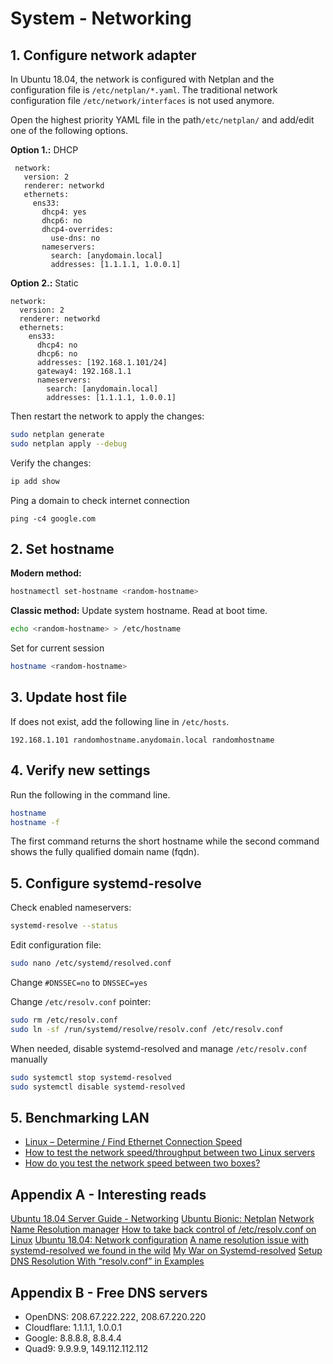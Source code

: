 # System - Networking

## 1. Configure network adapter
In Ubuntu 18.04, the network is configured with Netplan and the configuration file is `/etc/netplan/*.yaml`. The traditional network configuration file `/etc/network/interfaces` is not used anymore.

Open the highest priority YAML file in the path`/etc/netplan/` and add/edit one of the following options.

**Option 1.:** DHCP
```
 network:
   version: 2
   renderer: networkd
   ethernets:
     ens33:
       dhcp4: yes
       dhcp6: no
       dhcp4-overrides:
         use-dns: no
       nameservers:
         search: [anydomain.local]
         addresses: [1.1.1.1, 1.0.0.1]
```
**Option 2.:** Static
```
network:
  version: 2
  renderer: networkd
  ethernets:
    ens33:
      dhcp4: no
      dhcp6: no
      addresses: [192.168.1.101/24]
      gateway4: 192.168.1.1
      nameservers:
        search: [anydomain.local]
        addresses: [1.1.1.1, 1.0.0.1]
```
Then restart the network to apply the changes:
```bash
sudo netplan generate
sudo netplan apply --debug
```
Verify the changes:
```bash
ip add show
```
Ping a domain to check internet connection
```
ping -c4 google.com
```

## 2. Set hostname
**Modern method:**
```bash
hostnamectl set-hostname <random-hostname>
```
**Classic method:**
Update system hostname. Read at boot time.
```bash
echo <random-hostname> > /etc/hostname
```
Set for current session
```bash
hostname <random-hostname>
```

## 3.  Update host file
If does not exist, add the following line in `/etc/hosts`.
```
192.168.1.101 randomhostname.anydomain.local randomhostname
```

## 4. Verify new settings
Run the following in the command line.
```bash
hostname
hostname -f
```
The first command returns the short hostname while the second command shows the fully qualified domain name (fqdn).

## 5. Configure systemd-resolve
Check enabled nameservers:
```bash
systemd-resolve --status
```
Edit configuration file:
```bash
sudo nano /etc/systemd/resolved.conf
```
Change 
`#DNSSEC=no` to `DNSSEC=yes`

Change `/etc/resolv.conf` pointer:
```bash
sudo rm /etc/resolv.conf
sudo ln -sf /run/systemd/resolve/resolv.conf /etc/resolv.conf
```
When needed, disable systemd-resolved and manage `/etc/resolv.conf` manually
```bash
sudo systemctl stop systemd-resolved
sudo systemctl disable systemd-resolved
```

## 5. Benchmarking LAN
- [Linux – Determine / Find Ethernet Connection Speed](https://www.cyberciti.biz/faq/howto-determine-ethernet-connection-speed/)  
- [How to test the network speed/throughput between two Linux servers](https://www.cyberciti.biz/faq/how-to-test-the-network-speedthroughput-between-two-linux-servers/)  
- [How do you test the network speed between two boxes?](https://askubuntu.com/questions/7976/how-do-you-test-the-network-speed-between-two-boxes)  

## Appendix A - Interesting reads
[Ubuntu 18.04 Server Guide - Networking](https://help.ubuntu.com/lts/serverguide/networking.html.en) 
[Ubuntu Bionic: Netplan](https://blog.ubuntu.com/2017/12/01/ubuntu-bionic-netplan)
[Network Name Resolution manager](https://www.freedesktop.org/software/systemd/man/systemd-resolved.service.html#/etc/resolv.conf)
[How to take back control of /etc/resolv.conf on Linux](https://www.ctrl.blog/entry/resolvconf-tutorial)
[Ubuntu 18.04: Network configuration](https://www.hiroom2.com/2018/05/29/ubuntu-1804-network-en/)
[A name resolution issue with systemd-resolved we found in the wild](https://moss.sh/name-resolution-issue-systemd-resolved/)
[My War on Systemd-resolved](https://ohthehugemanatee.org/blog/2018/01/25/my-war-on-systemd-resolved/)
[Setup DNS Resolution With “resolv.conf” in Examples](https://www.shellhacks.com/setup-dns-resolution-resolvconf-example/)

## Appendix B - Free DNS servers
- OpenDNS: 208.67.222.222, 208.67.220.220
- Cloudflare: 1.1.1.1, 1.0.0.1
- Google: 8.8.8.8, 8.8.4.4
- Quad9: 9.9.9.9, 149.112.112.112

